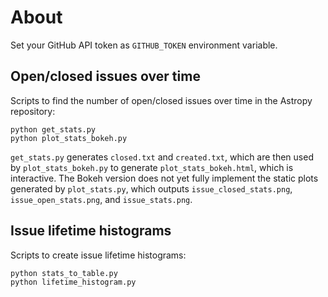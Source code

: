 # About

Set your GitHub API token as `GITHUB_TOKEN` environment variable.

## Open/closed issues over time

Scripts to find the number of open/closed issues over time in the
Astropy repository:

    python get_stats.py
    python plot_stats_bokeh.py

`get_stats.py` generates `closed.txt` and `created.txt`, which are then used
by `plot_stats_bokeh.py` to generate `plot_stats_bokeh.html`, which is
interactive. The Bokeh version does not yet fully implement the static plots
generated by `plot_stats.py`, which outputs `issue_closed_stats.png`,
`issue_open_stats.png`, and `issue_stats.png`.

## Issue lifetime histograms

Scripts to create issue lifetime histograms:

    python stats_to_table.py
    python lifetime_histogram.py
